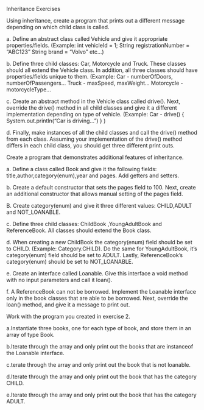 Inheritance Exercises

Using inheritance, create a program that prints out a different message depending on which child class is called.

a. Define an abstract class called Vehicle and give it appropriate properties/fields.
(Example: 
int vehicleId = 1;
String registrationNumber = “ABC123”
String brand = “Volvo”
etc...)

b. Define three child classes: Car, Motorcycle and Truck. These classes should all extend the Vehicle class. In addition, all three classes should have properties/fields unique to them.
(Example: 
Car - numberOfDoors, numberOfPassengers...
Truck - maxSpeed, maxWeight...
Motorcycle - motorcycleType...

c. Create an abstract method in the Vehicle class called drive(). Next, override the drive() method in all child classes and give it a different implementation depending on type of vehicle.
(Example:
Car - drive() { System.out.println(“Car is driving...”) } 
) 

d. Finally, make instances of all the child classes and call the drive() method from each class. Assuming your implementation of the drive() method differs in each child class, you should get three different print outs. 

Create a program that demonstrates additional features of inheritance.

a. Define a class called Book and give it the following fields:
title,author,category(enum),year and pages. Add getters and 
setters.

b. Create a default constructor that sets the pages field to 100.
Next, create an additional constructor that allows manual setting of 
the pages field.


B. Create category(enum) and give it three different values:
CHILD,ADULT and NOT_LOANABLE.

c. Define three child classes: ChildBook ,YoungAdultBook
and ReferenceBook. All classes should extend the Book class.

d. When creating a new ChildBook the category(enum) field should be set to CHILD. (Example:  Category.CHILD). Do the same for YoungAdultBook, it’s category(enum) field should be set to ADULT. Lastly, ReferenceBook’s category(enum)  should be set to NOT_LOANABLE.

e. Create an interface called Loanable. Give this interface a void
method with no input parameters and call it loan().

f. A ReferenceBook can not be borrowed. Implement the Loanable interface only in the book classes that are able to be borrowed. Next, override the loan() method, and give it a message to print out.


Work with the program you created in exercise 2.


a.Instantiate three books, one for each type of book, and store them in an array of type Book.


b.Iterate through the array and only print out the books that are instanceof the Loanable interface.


c.terate through the array and only print out the book that is not loanable. 


d.Iterate through the array and only print out the book that has the category CHILD.


e.Iterate through the array and only print out the book that has the category ADULT. 









